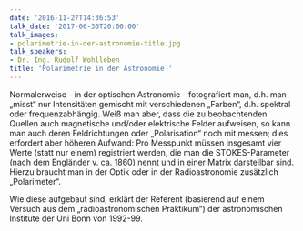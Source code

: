 ```yaml
---
date: '2016-11-27T14:36:53'
talk_date: '2017-06-30T20:00:00'
talk_images:
- polarimetrie-in-der-astronomie-title.jpg
talk_speakers:
- Dr. Ing. Rudolf Wohlleben
title: 'Polarimetrie in der Astronomie '
---
```

Normalerweise - in der optischen Astronomie - fotografiert man, d.h. man „misst“ nur Intensitäten gemischt mit verschiedenen „Farben“, d.h. spektral oder frequenzabhängig. Weiß man aber, dass die zu beobachtenden Quellen auch magnetische und/oder elektrische Felder aufweisen, so kann man auch deren Feldrichtungen oder „Polarisation“ noch mit messen; dies erfordert aber höheren Aufwand: Pro Messpunkt müssen insgesamt vier Werte (statt nur einem) registriert werden, die man die STOKES-Parameter (nach dem Engländer v. ca. 1860) nennt und in einer Matrix darstellbar sind. Hierzu braucht man in der Optik oder in der Radioastronomie zusätzlich „Polarimeter“.

Wie diese aufgebaut sind, erklärt der Referent (basierend auf einem Versuch aus dem „radioastronomischen Praktikum“) der astronomischen Institute der Uni Bonn von 1992-99.

